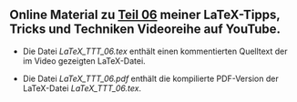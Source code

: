 ## Online Material zu [Teil 06](https://youtu.be/YHKIF4RidcA) meiner LaTeX-Tipps, Tricks und Techniken Videoreihe auf YouTube.

- Die Datei *LaTeX_TTT_06.tex* enthält einen kommentierten Quelltext der im
  Video gezeigten LaTeX-Datei.

- Die Datei *LaTeX_TTT_06.pdf* enthält die kompilierte PDF-Version der
  LaTeX-Datei *LaTeX_TTT_06.tex*.
